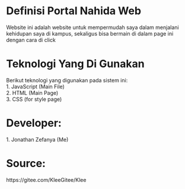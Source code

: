 <h1>Definisi Portal Nahida Web</h1>
Website ini adalah website untuk mempermudah saya dalam menjalani kehidupan saya di kampus,
sekaligus bisa bermain di dalam page ini dengan cara di click

<h1>Teknologi Yang Di Gunakan</h1>
Berikut teknologi yang digunakan pada sistem ini:<br>
1. JavaScript (Main File)<br>
2. HTML (Main Page)<br>
3. CSS (for style page)

<h1>Developer: </h1>
1. Jonathan Zefanya (Me)

<h1>Source:</h1>
https://gitee.com/KleeGitee/Klee
